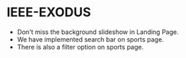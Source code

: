 # IEEE-EXODUS
* Don't miss the background slideshow in Landing Page.
* We have implemented search bar on sports page.
* There is also a filter option on sports page.